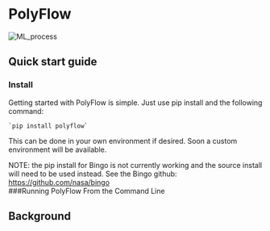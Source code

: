 # PolyFlow
![ML_process](https://github.com/cooperkellyhansen/PolyFlow/assets/27398310/22bdc096-d639-4dd6-9267-0035df146537)

## Quick start guide
### Install
Getting started with PolyFlow is simple. Just use pip install and the following command:
    
    `pip install polyflow`

This can be done in your own environment if desired. Soon a custom environment will be available. 

NOTE: the pip install for Bingo is not currently working and the source install will need
to be used instead. See the Bingo github: https://github.com/nasa/bingo    
###Running PolyFlow From the Command Line




## Background

